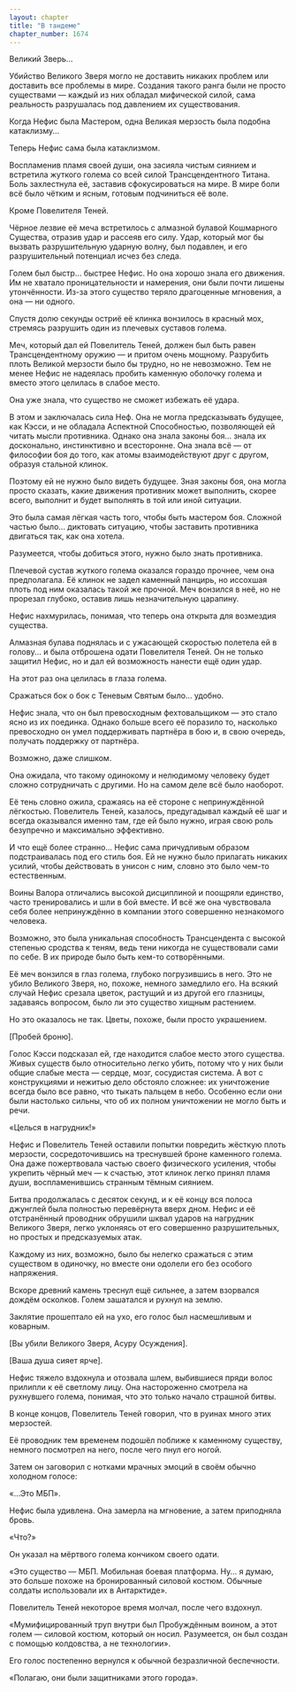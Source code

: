 ```yaml
---
layout: chapter
title: "В тандеме"
chapter_number: 1674
---
```




Великий Зверь...

Убийство Великого Зверя могло не доставить никаких проблем или доставить все проблемы в мире. Создания такого ранга были не просто существами — каждый из них обладал мифической силой, сама реальность разрушалась под давлением их существования.

Когда Нефис была Мастером, одна Великая мерзость была подобна катаклизму...

Теперь Нефис сама была катаклизмом.

Воспламенив пламя своей души, она засияла чистым сиянием и встретила жуткого голема со всей силой Трансцендентного Титана. Боль захлестнула её, заставив сфокусироваться на мире. В мире боли всё было чётким и ясным, готовым подчиниться её воле.

Кроме Повелителя Теней.

Чёрное лезвие её меча встретилось с алмазной булавой Кошмарного Существа, отразив удар и рассеяв его силу. Удар, который мог бы вызвать разрушительную ударную волну, был подавлен, и его разрушительный потенциал исчез без следа.

Голем был быстр… быстрее Нефис. Но она хорошо знала его движения. Им не хватало проницательности и намерения, они были почти лишены утончённости. Из-за этого существо теряло драгоценные мгновения, а она — ни одного.

Спустя долю секунды остриё её клинка вонзилось в красный мох, стремясь разрушить один из плечевых суставов голема.

Меч, который дал ей Повелитель Теней, должен был быть равен Трансцендентному оружию — и притом очень мощному. Разрубить плоть Великой мерзости было бы трудно, но не невозможно. Тем не менее Нефис не надеялась пробить каменную оболочку голема и вместо этого целилась в слабое место.

Она уже знала, что существо не сможет избежать её удара.

В этом и заключалась сила Неф. Она не могла предсказывать будущее, как Кэсси, и не обладала Аспектной Способностью, позволяющей ей читать мысли противника. Однако она знала законы боя… знала их досконально, инстинктивно и всесторонне. Она знала всё — от философии боя до того, как атомы взаимодействуют друг с другом, образуя стальной клинок.

Поэтому ей не нужно было видеть будущее. Зная законы боя, она могла просто сказать, какие движения противник может выполнить, скорее всего, выполнит и будет выполнять в той или иной ситуации.

Это была самая лёгкая часть того, чтобы быть мастером боя. Сложной частью было... диктовать ситуацию, чтобы заставить противника двигаться так, как она хотела.

Разумеется, чтобы добиться этого, нужно было знать противника.

Плечевой сустав жуткого голема оказался гораздо прочнее, чем она предполагала. Её клинок не задел каменный панцирь, но иссохшая плоть под ним оказалась такой же прочной. Меч вонзился в неё, но не прорезал глубоко, оставив лишь незначительную царапину.

Нефис нахмурилась, понимая, что теперь она открыта для возмездия существа.

Алмазная булава поднялась и с ужасающей скоростью полетела ей в голову... и была отброшена одати Повелителя Теней. Он не только защитил Нефис, но и дал ей возможность нанести ещё один удар.

На этот раз она целилась в глаза голема.

Сражаться бок о бок с Теневым Святым было... удобно.

Нефис знала, что он был превосходным фехтовальщиком — это стало ясно из их поединка. Однако больше всего её поразило то, насколько превосходно он умел поддерживать партнёра в бою и, в свою очередь, получать поддержку от партнёра.

Возможно, даже слишком.

Она ожидала, что такому одинокому и нелюдимому человеку будет сложно сотрудничать с другими. Но на самом деле всё было наоборот.

Её тень словно ожила, сражаясь на её стороне с непринуждённой лёгкостью. Повелитель Теней, казалось, предугадывал каждый её шаг и всегда оказывался именно там, где ей было нужно, играя свою роль безупречно и максимально эффективно.

И что ещё более странно... Нефис сама причудливым образом подстраивалась под его стиль боя. Ей не нужно было прилагать никаких усилий, чтобы действовать в унисон с ним, словно это было чем-то естественным.

Воины Валора отличались высокой дисциплиной и поощряли единство, часто тренировались и шли в бой вместе. И всё же она чувствовала себя более непринуждённо в компании этого совершенно незнакомого человека.

Возможно, это была уникальная способность Трансцендента с высокой степенью сродства к теням, ведь тени никогда не существовали сами по себе. В их природе было быть кем-то сотворёнными.

Её меч вонзился в глаз голема, глубоко погрузившись в него. Это не убило Великого Зверя, но, похоже, немного замедлило его. На всякий случай Нефис срезала цветок, растущий и из другой его глазницы, задаваясь вопросом, было ли это существо хищным растением.

Но это оказалось не так. Цветы, похоже, были просто украшением.

[Пробей броню].

Голос Кэсси подсказал ей, где находится слабое место этого существа. Живых существ было относительно легко убить, потому что у них были общие слабые места — сердце, мозг, сосудистая система. А вот с конструкциями и нежитью дело обстояло сложнее: их уничтожение всегда было все равно, что тыкать пальцем в небо. Особенно если они были настолько сильны, что об их полном уничтожении не могло быть и речи.

«Целься в нагрудник!»

Нефис и Повелитель Теней оставили попытки повредить жёсткую плоть мерзости, сосредоточившись на треснувшей броне каменного голема. Она даже пожертвовала частью своего физического усиления, чтобы укрепить чёрный меч — к счастью, этот клинок легко принял пламя души, воспламенившись странным тёмным сиянием.

Битва продолжалась с десяток секунд, и к её концу вся полоса джунглей была полностью перевёрнута вверх дном. Нефис и её отстранённый проводник обрушили шквал ударов на нагрудник Великого Зверя, легко уклоняясь от его совершенно разрушительных, но простых и предсказуемых атак.

Каждому из них, возможно, было бы нелегко сражаться с этим существом в одиночку, но вместе они одолели его без особого напряжения.

Вскоре древний камень треснул ещё сильнее, а затем взорвался дождём осколков. Голем зашатался и рухнул на землю.

Заклятие прошептало ей на ухо, его голос был насмешливым и коварным.

[Вы убили Великого Зверя, Асуру Осуждения].

[Ваша душа сияет ярче].

Нефис тяжело вздохнула и отозвала шлем, выбившиеся пряди волос прилипли к её светлому лицу. Она настороженно смотрела на рухнувшего голема, понимая, что это только начало страшной битвы.

В конце концов, Повелитель Теней говорил, что в руинах много этих мерзостей.

Её проводник тем временем подошёл поближе к каменному существу, немного посмотрел на него, после чего пнул его ногой.

Затем он заговорил с нотками мрачных эмоций в своём обычно холодном голосе:

«...Это МБП».

Нефис была удивлена. Она замерла на мгновение, а затем приподняла бровь.

«Что?»

Он указал на мёртвого голема кончиком своего одати.

«Это существо — МБП. Мобильная боевая платформа. Ну... я думаю, это больше похоже на бронированный силовой костюм. Обычные солдаты использовали их в Антарктиде».

Повелитель Теней некоторое время молчал, после чего вздохнул.

«Мумифицированный труп внутри был Пробуждённым воином, а этот голем — силовой костюм, который он носил. Разумеется, он был создан с помощью колдовства, а не технологии».

Его голос постепенно вернулся к обычной безразличной беспечности.

«Полагаю, они были защитниками этого города».

